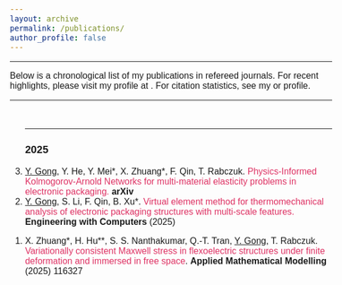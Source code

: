 ```yaml
---
layout: archive
permalink: /publications/
author_profile: false
---
```


<!-- Google tag (gtag.js) -->
<script async src="https://www.googletagmanager.com/gtag/js?id=G-K251SYLJ6Y"></script>
<script>
  window.dataLayer = window.dataLayer || [];
  function gtag(){dataLayer.push(arguments);}
  gtag('js', new Date());

  gtag('config', 'G-K251SYLJ6Y');
</script>

<meta name="viewport" content="width=device-width, initial-scale=1">
<link rel="stylesheet" href="https://cdnjs.cloudflare.com/ajax/libs/font-awesome/4.7.0/css/font-awesome.min.css">

<link href="https://fonts.googleapis.com/css2?family=IBM+Plex+Sans:wght@400;600&display=swap" rel="stylesheet">
<style>
  body {
    font-family: 'IBM Plex Sans', sans-serif;
    font-size: 16px;
  }
</style>
<!--
<h3>Cover Gallary</h3>
<table border=0>
  <tr><td width=145 ><img src="/images/publications/Cover_2016afm.png" width="145"></td><td width=145><img src="/images/publications/Cover_2016softmatter.png" width="145"></td><td width=145><img src="/images/publications/Cover_2018_PRL.jpg" width="145"></td><td width=145><img src="/images/publications/Cover_2019AM.jpg" width="145"></td><td width=145><img src="/images/publications/Cover_2019prl.png" width="145"></td><td width=145 ><img src="/images/publications/Cover_2022AMI.JPG" width="145"></td></tr>
</table>
<table border=0>
  <tr><td width=145><img src="/images/publications/Cover_2023NL.jpg" width="145"></td><td width=145><img src="/images/publications/Cover_2024_AIS.png" width="145"></td><td width=145><img src="/images/publications/Cover_2024NL.png" width="145"></td><td width=145><img src="/images/publications/Cover_2025_NL.png" width="145"></td></tr>
</table>
-->
<hr>
<p>Below is a chronological list of my publications in refereed journals. For recent highlights, please visit my profile at <a href="https://yanzhao.bjut.edu.cn/info/1516/17371.htm" style="color:black;"><i class="fa fa-university" aria-hidden="true"></i></a>. For citation statistics, see my <a href="https://scholar.google.com/citations?user=wmkLERIAAAAJ&hl=zh-CN" style="color:black;"><i class="fas fa-fw fa-graduation-cap" aria-hidden="true"></i></a> or <a href="https://www.researchgate.net/profile/Yanpeng-Gong" style="color:black;"><i class="fab fa-fw fa-researchgate"></i></a> profile.</p>
<hr>
<ol reversed>

<br>
<hr>
<h3>2025</h3>
<!--
<li><p>S. Gupta, <u>Z. Dai</u>, K. Khare*. <a href="https://doi.org/10.48550/arXiv.2505.00640" style="text-decoration:none;color:gray;">Liquid Bridges on Lubricated Surfaces: A Counterintuitive Interplay of Liquid Pressure and Thin-Film Dynamics.</a> <b>arXiv</b> (in submission) <a href="http://zhaohedai.github.io/files/2025_Slips"><i class="fa fa-file-pdf-o" style="font-size:16px;color:black"></i></a></p></li> 
-->
<li><u>Y. Gong</u>, Y. He, Y. Mei*, X. Zhuang*, F. Qin, T. Rabczuk. <a href="https://arxiv.org/abs/2508.16999" style="text-decoration:none;color:#DE3163;">Physics-Informed Kolmogorov-Arnold Networks for multi-material elasticity problems in electronic packaging.</a> <b>arXiv</b> <a href="http://yanpeng-gong.github.io/files/2025_PIKAN.pdf"><i class="fa fa-file-pdf-o" style="font-size:16px;color:black"></i></a></li>

<li><u>Y. Gong</u>, S. Li, F. Qin, B. Xu*. <a href="https://dx.doi.org/10.48550/arxiv.2508.11410" style="text-decoration:none;color:#DE3163;">Virtual element method for thermomechanical analysis of electronic packaging structures with multi-scale features.</a> <b>Engineering with Computers</b> (2025) <a href="http://yanpeng-gong.github.io/files/2025_VEM.pdf"><i class="fa fa-file-pdf-o" style="font-size:16px;color:black"></i></a></li>

<li><p>X. Zhuang*, H. Hu**, S. S. Nanthakumar, Q.-T. Tran, <u>Y. Gong</u>, T. Rabczuk. <a href="https://dx.doi.org/10.1016/j.apm.2025.116327" style="text-decoration:none;color:#DE3163;">Variationally consistent Maxwell stress in flexoelectric structures under finite deformation and immersed in free space</a>. <b>Applied Mathematical Modelling</b> (2025) 116327 <a href="http://yanpeng-gong.github.io/files/2025_AMM.pdf"><i class="fa fa-file-pdf-o" style="font-size:16px;color:black"></i></a></p></li>

<!--
<li><p>S. Gupta, B. Bhatt, <u>Z. Dai</u>*, K. Khare*. <a href="https://doi.org/10.48550/arXiv.2505.00640" style="text-decoration:none;color:#DE3163;">Dynamics of Thin Lubricant Films upon Liquid Contact on Slippery Surfaces.</a> <b>arXiv</b> <a href="http://zhaohedai.github.io/files/2025_Slips"><i class="fa fa-file-pdf-o" style="font-size:16px;color:black"></i></a></p></li>

<!--
<li><p><u>C. Yu</u>, <u>W. Zeng</u>, Z. Kou, <u>W. Wang</u>, L. Wang, Q. Li, X. Liu, and <u>Z. Dai</u>*. <a href="https://doi.org/10.1103/jgqz-gwlc" style="text-decoration:none;color:#DE3163;">Transparency of graphene to solid-solid van der Waals interactions</a>. <b> Physical Review Letters</b> (2025) <a href="http://zhaohedai.github.io/files/2025_PRL.pdf"><i class="fa fa-file-pdf-o" style="font-size:16px;color:black"></i></a> <a href="https://github.com/ZhaoheDai/2025_PRL"><i class="fa fa-github" style="font-size:16px; color:black"></i></a> <font color="#7B7D7D">Highlighted as an Editors' Suggestion
<p style="text-align:center;"><img src="/images/publications/2025_PRL.png" width="400"></p>
-->

<!--
<hr>
<h3>Other writings</h3>

<li><p>Y. Li, G. Wang, <u>Z. Dai</u>, Y. Hou, H. Miao, L. Liu*, Z. Zhang*. <a href="https://doi.org/10.7520/1001-4888-19-037" style="text-decoration:none;color:#DE3163;">Measurement of Young’s Modulus of 2D Materials Through in situ Through-Hole Bubble Tests</a>. <b>Journal of Experimental Mechanics</b> (in Chinese) DOI: 10.7520/1001-4888-19-037 (2019) <a href="http://zhaohedai.github.io/files/3.pdf"><i class="fa fa-file-pdf-o" style="font-size:16px;color:black"></i></a> </p></li>

<li><p>J. Xiao, G. Wang, <u>Z. Dai</u>, H. Miao, L. Liu*, Z. Zhang*. <a href="https://doi.org/10.7520/1001-4888-18-061" style="text-decoration:none;color:#DE3163;">Nanoindentation of Multilayer Two-dimensional Materials: An Experimental Study</a>. <b>Journal of Experimental Mechanics</b> (in Chinese) DOI: 10.7520/1001-4888-18-061 (2018) <a href="http://zhaohedai.github.io/files/2.pdf"><i class="fa fa-file-pdf-o" style="font-size:16px;color:black"></i></a> </p></li>

<li><p>H. Jeong, T. Ha, I. Kuang, L. Shen, <u>Z. Dai</u>, N. Sun, N. Lu*. <a href="https://doi.org/10.1109/EMBC.2017.8037756" style="text-decoration:none;color:#DE3163;">NFC-Enabled, Tattoo-Like Stretchable Biosensor Manufactured by “Cut-and-Paste” Method</a>. <b>IEEE Engineering in Medicine and Biology Society</b> DOI: 10.1109/EMBC.2017.8037756 (2017) <a href="http://zhaohedai.github.io/files/1.pdf"><i class="fa fa-file-pdf-o" style="font-size:16px;color:black"></i></a> </p></li>
-->
